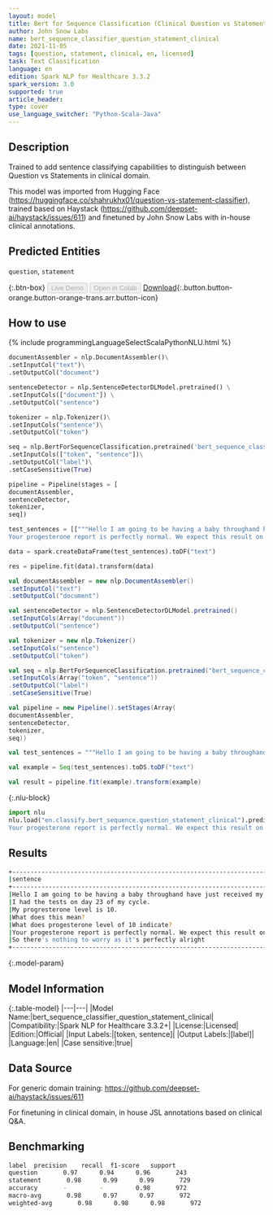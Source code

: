 ```yaml
---
layout: model
title: Bert for Sequence Classification (Clinical Question vs Statement)
author: John Snow Labs
name: bert_sequence_classifier_question_statement_clinical
date: 2021-11-05
tags: [question, statement, clinical, en, licensed]
task: Text Classification
language: en
edition: Spark NLP for Healthcare 3.3.2
spark_version: 3.0
supported: true
article_header:
type: cover
use_language_switcher: "Python-Scala-Java"
---
```



## Description


Trained to add sentence classifying capabilities to distinguish between Question vs Statements in clinical domain.


This model was imported from Hugging Face (https://huggingface.co/shahrukhx01/question-vs-statement-classifier), trained based on Haystack (https://github.com/deepset-ai/haystack/issues/611) and finetuned by John Snow Labs with in-house clinical annotations.


## Predicted Entities


`question`, `statement`


{:.btn-box}
<button class="button button-orange" disabled>Live Demo</button>
<button class="button button-orange" disabled>Open in Colab</button>
[Download](https://s3.amazonaws.com/auxdata.johnsnowlabs.com/clinical/models/bert_sequence_classifier_question_statement_clinical_en_3.3.2_3.0_1636106577489.zip){:.button.button-orange.button-orange-trans.arr.button-icon}


## How to use






<div class="tabs-box" markdown="1">
{% include programmingLanguageSelectScalaPythonNLU.html %}

```python
documentAssembler = nlp.DocumentAssembler()\
.setInputCol("text")\
.setOutputCol("document")

sentenceDetector = nlp.SentenceDetectorDLModel.pretrained() \
.setInputCols(["document"]) \
.setOutputCol("sentence")

tokenizer = nlp.Tokenizer()\
.setInputCols("sentence")\
.setOutputCol("token")

seq = nlp.BertForSequenceClassification.pretrained('bert_sequence_classifier_question_statement_clinical', 'en', 'clinical/models')\
.setInputCols(["token", "sentence"])\
.setOutputCol("label")\
.setCaseSensitive(True)

pipeline = Pipeline(stages = [
documentAssembler,
sentenceDetector,
tokenizer,
seq])

test_sentences = [["""Hello I am going to be having a baby throughand have just received my medical results before I have my tubes tested. I had the tests on day 23 of my cycle. My progresterone level is 10. What does this mean? What does progesterone level of 10 indicate?
Your progesterone report is perfectly normal. We expect this result on day 23rd of the cycle.So there's nothing to worry as it's perfectly alright"""]]

data = spark.createDataFrame(test_sentences).toDF("text")

res = pipeline.fit(data).transform(data)
```
```scala
val documentAssembler = new nlp.DocumentAssembler()
.setInputCol("text")
.setOutputCol("document")

val sentenceDetector = nlp.SentenceDetectorDLModel.pretrained()
.setInputCols(Array("document"))
.setOutputCol("sentence")

val tokenizer = new nlp.Tokenizer()
.setInputCols("sentence")
.setOutputCol("token")

val seq = nlp.BertForSequenceClassification.pretrained("bert_sequence_classifier_question_statement_clinical", "en", "clinical/models")
.setInputCols(Array("token", "sentence"))
.setOutputCol("label")
.setCaseSensitive(True)

val pipeline = new Pipeline().setStages(Array(
documentAssembler,
sentenceDetector,
tokenizer,
seq))

val test_sentences = """Hello I am going to be having a baby throughand have just received my medical results before I have my tubes tested. I had the tests on day 23 of my cycle. My progresterone level is 10. What does this mean? What does progesterone level of 10 indicate? Your progesterone report is perfectly normal. We expect this result on day 23rd of the cycle.So there's nothing to worry as it's perfectly alright"""

val example = Seq(test_sentences).toDS.toDF("text")

val result = pipeline.fit(example).transform(example)
```


{:.nlu-block}
```python
import nlu
nlu.load("en.classify.bert_sequence.question_statement_clinical").predict("""Hello I am going to be having a baby throughand have just received my medical results before I have my tubes tested. I had the tests on day 23 of my cycle. My progresterone level is 10. What does this mean? What does progesterone level of 10 indicate?
Your progesterone report is perfectly normal. We expect this result on day 23rd of the cycle.So there's nothing to worry as it's perfectly alright""")
```

</div>


## Results


```bash
+--------------------------------------------------------------------------------------------------------------------+---------+
|sentence                                                                                                            |label    |
+--------------------------------------------------------------------------------------------------------------------+---------+
|Hello I am going to be having a baby throughand have just received my medical results before I have my tubes tested.|statement|
|I had the tests on day 23 of my cycle.                                                                              |statement|
|My progresterone level is 10.                                                                                       |statement|
|What does this mean?                                                                                                |question |
|What does progesterone level of 10 indicate?                                                                        |question |
|Your progesterone report is perfectly normal. We expect this result on day 23rd of the cycle.                       |statement|
|So there's nothing to worry as it's perfectly alright                                                               |statement|
+--------------------------------------------------------------------------------------------------------------------+---------
```


{:.model-param}
## Model Information


{:.table-model}
|---|---|
|Model Name:|bert_sequence_classifier_question_statement_clinical|
|Compatibility:|Spark NLP for Healthcare 3.3.2+|
|License:|Licensed|
|Edition:|Official|
|Input Labels:|[token, sentence]|
|Output Labels:|[label]|
|Language:|en|
|Case sensitive:|true|


## Data Source


For generic domain training:
https://github.com/deepset-ai/haystack/issues/611


For finetuning in clinical domain, in house JSL annotations based on clinical Q&A.


## Benchmarking


```bash
label  precision    recall  f1-score   support
question       0.97      0.94      0.96       243
statement       0.98      0.99      0.99       729
accuracy       -         -         0.98       972
macro-avg       0.98      0.97      0.97       972
weighted-avg       0.98      0.98      0.98       972
```
<!--stackedit_data:
eyJoaXN0b3J5IjpbNjA0Mjk4ODkyXX0=
-->
